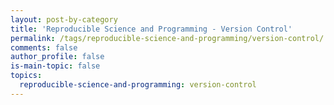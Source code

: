 ```yaml
---
layout: post-by-category
title: 'Reproducible Science and Programming - Version Control'
permalink: /tags/reproducible-science-and-programming/version-control/
comments: false
author_profile: false
is-main-topic: false
topics:
  reproducible-science-and-programming: version-control
---
```

